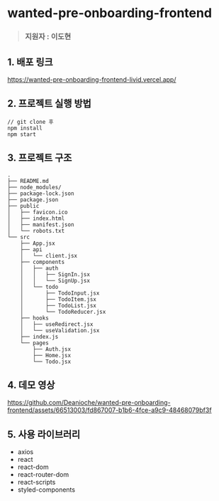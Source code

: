 # wanted-pre-onboarding-frontend

> ### 지원자 : 이도현

## 1. 배포 링크

https://wanted-pre-onboarding-frontend-livid.vercel.app/

## 2. 프로젝트 실행 방법
```
// git clone 후
npm install
npm start
```

## 3. 프로젝트 구조
```
.
├── README.md
├── node_modules/
├── package-lock.json
├── package.json
├── public
│   ├── favicon.ico
│   ├── index.html
│   ├── manifest.json
│   └── robots.txt
└── src
    ├── App.jsx
    ├── api
    │   └── client.jsx
    ├── components
    │   ├── auth
    │   │   ├── SignIn.jsx
    │   │   └── SignUp.jsx
    │   └── todo
    │       ├── TodoInput.jsx
    │       ├── TodoItem.jsx
    │       ├── TodoList.jsx
    │       └── TodoReducer.jsx
    ├── hooks
    │   ├── useRedirect.jsx
    │   └── useValidation.jsx
    ├── index.js
    └── pages
        ├── Auth.jsx
        ├── Home.jsx
        └── Todo.jsx
```
## 4. 데모 영상

https://github.com/Deanioche/wanted-pre-onboarding-frontend/assets/66513003/fd867007-b1b6-4fce-a9c9-48468079bf3f

## 5. 사용 라이브러리
- axios
- react
- react-dom
- react-router-dom
- react-scripts
- styled-components
